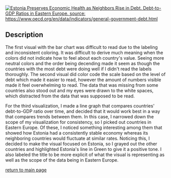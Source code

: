 <div class='tableauPlaceholder' id='viz1725975642993' style='position: relative'>
    <noscript>
        <a href='#'>
            <img alt='Estonia Preserves Economic Health as Neighbors Rise in Debt. Debt-to-GDP Ratios in Eastern Europe. source: https://www.oecd.org/en/data/indicators/general-government-debt.html ' 
            src='https://public.tableau.com/static/images/OE/OECDData2_17259337412860/Debt-to-GDPRatiosinEasternEurope/1_rss.png' 
            style='border: none' />
        </a>
    </noscript>
    <object class='tableauViz' style='display:none;'>
        <param name='host_url' value='https%3A%2F%2Fpublic.tableau.com%2F' />
        <param name='embed_code_version' value='3' />
        <param name='site_root' value='' />
        <param name='name' value='OECDData2_17259337412860/Debt-to-GDPRatiosinEasternEurope' />
        <param name='tabs' value='no' />
        <param name='toolbar' value='yes' />
        <param name='static_image' value='https://public.tableau.com/static/images/OE/OECDData2_17259337412860/Debt-to-GDPRatiosinEasternEurope/1.png' />
        <param name='animate_transition' value='yes' />
        <param name='display_static_image' value='yes' />
        <param name='display_spinner' value='yes' />
        <param name='display_overlay' value='yes' />
        <param name='display_count' value='yes' />
        <param name='language' value='en-US' />
        <param name='filter' value='publish=yes' />
    </object>
</div>


## Description
The first visual with the bar chart was difficult to read due to the labeling and inconsistent coloring. It was difficult to derive much meaning when the colors did not indicate how to feel about each country's value. Seeing more neutral colors and the order being decending made it seem as though the countries with the most debt were doing well if I didn't read the labels thoroughly. The second visual did color code the scale based on the level of debt which made it easier to read, however the amount of numbers visible made it feel overwhelming to read. The data that was missing from some countries also stood out and my eyes were drawn to the white spaces, which distracted from the data that was supposed to be read.

For the third visualization, I made a line graph that compares countries' debt-to-GDP ratio over time, and decided that it would work best in a way that compares trends between them. In this case, I narrowed down the scope of my visualization for consistency, so I picked out countries in Eastern Europe. Of these, I noticed something interesting among them that showed how Estonia had a consistently stable economy whereas its neighboring countries would fluctuate at similar rates. Noticing this, I decided to make the visual focused on Estonia, so I grayed out the other countries and highlighted Estonia's line in Green to give it a positive tone. I also labeled the title to be more explicit of what the visual is representing as well as the scope of the data being in Eastern Europe.

[return to main page](README.md)

